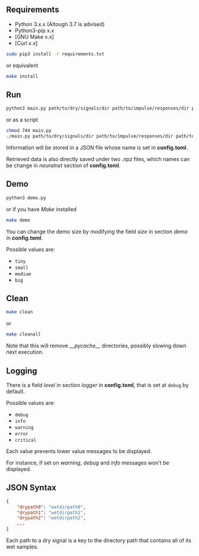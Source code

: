 ## Requirements

- Python 3.x.x (Altough 3.7 is advised)
- Python3-pip x.x  
- [GNU Make x.x]
- [Curl x.x]

```bash
sudo pip3 install -r requirements.txt
```

or equivalent

```bash
make install
```

## Run

```bash
python3 main.py path/to/dry/signals/dir path/to/impulse/responses/dir path/to/output/dir
```

or as a script

```bash
chmod 744 main.py
./main.py path/to/dry/signals/dir path/to/impulse/responses/dir path/to/output/dir
```

Information will be stored in a JSON file whose name is set in **config.toml**.

Retrieved data is also directly saved under two *.npz* files, which names can be change in *neuralnet* section of **config.toml**.

## Demo

```bash
python3 demo.py
```

or if you have *Make* installed

```bash
make demo
```

You can change the demo size by modifying the field *size* in section *demo* in **config.toml**.

Possible values are:
* `tiny`
* `small`
* `medium`
* `big`

## Clean

```bash
make clean
```

or

```bash
make cleanall
```

Note that this will remove *_\_pycache__* directories, possibly slowing down next execution.

## Logging

There is a field *level* in section *logger* in **config.toml**, that is set at `debug` by default.

Possible values are:
* `debug`
* `info`
* `warning`
* `error`
* `critical`

Each value prevents lower value messages to be displayed.

For instance, if set on *warning*, *debug* and *info* messages won't be displayed.

## JSON Syntax

```json
{
	"drypath0": "wetdirpath0",
	"drypath1": "wetdirpath1",
	"drypath2": "wetdirpath2",
	...
}
```

Each path to a dry signal is a key to the directory path that contains all of its wet samples.